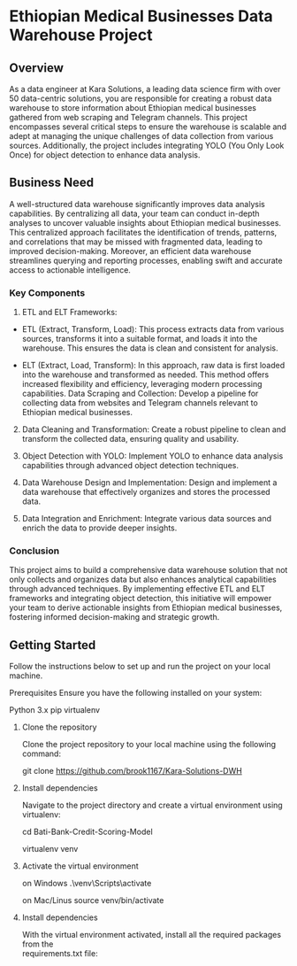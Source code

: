 
# Ethiopian Medical Businesses Data Warehouse Project

## Overview

As a data engineer at Kara Solutions, a leading data science firm with over 50 data-centric solutions, you are responsible for creating a robust data warehouse to store information about Ethiopian medical businesses gathered from web scraping and Telegram channels. This project encompasses several critical steps to ensure the warehouse is scalable and adept at managing the unique challenges of data collection from various sources. Additionally, the project includes integrating YOLO (You Only Look Once) for object detection to enhance data analysis.

## Business Need

A well-structured data warehouse significantly improves data analysis capabilities. By centralizing all data, your team can conduct in-depth analyses to uncover valuable insights about Ethiopian medical businesses. This centralized approach facilitates the identification of trends, patterns, and correlations that may be missed with fragmented data, leading to improved decision-making. Moreover, an efficient data warehouse streamlines querying and reporting processes, enabling swift and accurate access to actionable intelligence.

### Key Components


1. ETL and ELT Frameworks:

- ETL (Extract, Transform, Load): This process extracts data from various sources, transforms it into a suitable format, and loads it into the warehouse. This ensures the data is clean and consistent for analysis.


- ELT (Extract, Load, Transform): In this approach, raw data is first loaded into the warehouse and transformed as needed. This method offers increased flexibility and efficiency, leveraging modern processing capabilities.
Data Scraping and Collection: Develop a pipeline for collecting data from websites and Telegram channels relevant to Ethiopian medical businesses.

2.  Data Cleaning and Transformation: Create a robust pipeline to clean and transform the collected data, ensuring quality and usability.

3. Object Detection with YOLO: Implement YOLO to enhance data analysis capabilities through advanced object detection techniques.

4. Data Warehouse Design and Implementation: Design and implement a data warehouse that effectively organizes and stores the processed data.

5. Data Integration and Enrichment: Integrate various data sources and enrich the data to provide deeper insights.

### Conclusion

This project aims to build a comprehensive data warehouse solution that not only collects and organizes data but also enhances analytical capabilities through advanced techniques. By implementing effective ETL and ELT frameworks and integrating object detection, this initiative will empower your team to derive actionable insights from Ethiopian medical businesses, fostering informed decision-making and strategic growth.

## Getting Started

Follow the instructions below to set up and run the project on your local machine.

Prerequisites Ensure you have the following installed on your system:

Python 3.x pip virtualenv

1. Clone the repository

    Clone the project repository to your local machine using the following command:

    git clone https://github.com/brook1167/Kara-Solutions-DWH

2. Install dependencies

   Navigate to the project directory and create a virtual environment using virtualenv:

   cd Bati-Bank-Credit-Scoring-Model
   
   virtualenv venv


3. Activate the virtual environment
    
    on Windows
        .\venv\Scripts\activate
        
    on Mac/Linus
        source venv/bin/activate
        
4. Install dependencies

    With the virtual environment activated, install all the required packages from the         
    requirements.txt file:
